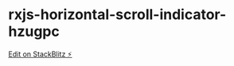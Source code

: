 # rxjs-horizontal-scroll-indicator-hzugpc

[Edit on StackBlitz ⚡️](https://stackblitz.com/edit/rxjs-horizontal-scroll-indicator-hzugpc)